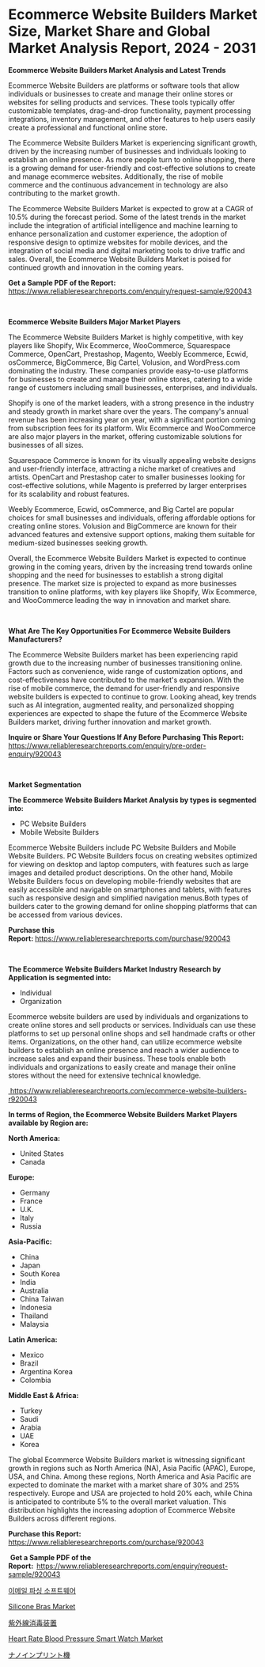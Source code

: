 <p><h1>Ecommerce Website Builders Market Size, Market Share and Global Market Analysis Report, 2024 - 2031</h1></p><p><strong>Ecommerce Website Builders Market Analysis and Latest Trends</strong></p>
<p><p>Ecommerce Website Builders are platforms or software tools that allow individuals or businesses to create and manage their online stores or websites for selling products and services. These tools typically offer customizable templates, drag-and-drop functionality, payment processing integrations, inventory management, and other features to help users easily create a professional and functional online store.</p><p>The Ecommerce Website Builders Market is experiencing significant growth, driven by the increasing number of businesses and individuals looking to establish an online presence. As more people turn to online shopping, there is a growing demand for user-friendly and cost-effective solutions to create and manage ecommerce websites. Additionally, the rise of mobile commerce and the continuous advancement in technology are also contributing to the market growth.</p><p>The Ecommerce Website Builders Market is expected to grow at a CAGR of 10.5% during the forecast period. Some of the latest trends in the market include the integration of artificial intelligence and machine learning to enhance personalization and customer experience, the adoption of responsive design to optimize websites for mobile devices, and the integration of social media and digital marketing tools to drive traffic and sales. Overall, the Ecommerce Website Builders Market is poised for continued growth and innovation in the coming years.</p></p>
<p><strong>Get a Sample PDF of the Report:&nbsp;</strong> <a href="https://www.reliableresearchreports.com/enquiry/request-sample/920043">https://www.reliableresearchreports.com/enquiry/request-sample/920043</a></p>
<p>&nbsp;</p>
<p><strong>Ecommerce Website Builders Major Market Players</strong></p>
<p><p>The Ecommerce Website Builders Market is highly competitive, with key players like Shopify, Wix Ecommerce, WooCommerce, Squarespace Commerce, OpenCart, Prestashop, Magento, Weebly Ecommerce, Ecwid, osCommerce, BigCommerce, Big Cartel, Volusion, and WordPress.com dominating the industry. These companies provide easy-to-use platforms for businesses to create and manage their online stores, catering to a wide range of customers including small businesses, enterprises, and individuals.</p><p>Shopify is one of the market leaders, with a strong presence in the industry and steady growth in market share over the years. The company's annual revenue has been increasing year on year, with a significant portion coming from subscription fees for its platform. Wix Ecommerce and WooCommerce are also major players in the market, offering customizable solutions for businesses of all sizes.</p><p>Squarespace Commerce is known for its visually appealing website designs and user-friendly interface, attracting a niche market of creatives and artists. OpenCart and Prestashop cater to smaller businesses looking for cost-effective solutions, while Magento is preferred by larger enterprises for its scalability and robust features.</p><p>Weebly Ecommerce, Ecwid, osCommerce, and Big Cartel are popular choices for small businesses and individuals, offering affordable options for creating online stores. Volusion and BigCommerce are known for their advanced features and extensive support options, making them suitable for medium-sized businesses seeking growth.</p><p>Overall, the Ecommerce Website Builders Market is expected to continue growing in the coming years, driven by the increasing trend towards online shopping and the need for businesses to establish a strong digital presence. The market size is projected to expand as more businesses transition to online platforms, with key players like Shopify, Wix Ecommerce, and WooCommerce leading the way in innovation and market share.</p></p>
<p>&nbsp;</p>
<p><strong>What Are The Key Opportunities For Ecommerce Website Builders Manufacturers?</strong></p>
<p><p>The Ecommerce Website Builders market has been experiencing rapid growth due to the increasing number of businesses transitioning online. Factors such as convenience, wide range of customization options, and cost-effectiveness have contributed to the market's expansion. With the rise of mobile commerce, the demand for user-friendly and responsive website builders is expected to continue to grow. Looking ahead, key trends such as AI integration, augmented reality, and personalized shopping experiences are expected to shape the future of the Ecommerce Website Builders market, driving further innovation and market growth.</p></p>
<p><strong>Inquire or Share Your Questions If Any Before Purchasing This Report:</strong> <a href="https://www.reliableresearchreports.com/enquiry/pre-order-enquiry/920043">https://www.reliableresearchreports.com/enquiry/pre-order-enquiry/920043</a></p>
<p>&nbsp;</p>
<p><strong>Market Segmentation</strong></p>
<p><strong>The Ecommerce Website Builders Market Analysis by types is segmented into:</strong></p>
<p><ul><li>PC Website Builders</li><li>Mobile Website Builders</li></ul></p>
<p><p>Ecommerce Website Builders include PC Website Builders and Mobile Website Builders. PC Website Builders focus on creating websites optimized for viewing on desktop and laptop computers, with features such as large images and detailed product descriptions. On the other hand, Mobile Website Builders focus on developing mobile-friendly websites that are easily accessible and navigable on smartphones and tablets, with features such as responsive design and simplified navigation menus.Both types of builders cater to the growing demand for online shopping platforms that can be accessed from various devices.</p></p>
<p><strong>Purchase this Report:&nbsp;</strong><a href="https://www.reliableresearchreports.com/purchase/920043">https://www.reliableresearchreports.com/purchase/920043</a></p>
<p>&nbsp;</p>
<p><strong>The Ecommerce Website Builders Market Industry Research by Application is segmented into:</strong></p>
<p><ul><li>Individual</li><li>Organization</li></ul></p>
<p><p>Ecommerce website builders are used by individuals and organizations to create online stores and sell products or services. Individuals can use these platforms to set up personal online shops and sell handmade crafts or other items. Organizations, on the other hand, can utilize ecommerce website builders to establish an online presence and reach a wider audience to increase sales and expand their business. These tools enable both individuals and organizations to easily create and manage their online stores without the need for extensive technical knowledge.</p></p>
<p><a href="https://www.reliableresearchreports.com/ecommerce-website-builders-r920043">&nbsp;https://www.reliableresearchreports.com/ecommerce-website-builders-r920043</a></p>
<p><strong>In terms of Region, the Ecommerce Website Builders Market Players available by Region are:</strong></p>
<p>
    <p> <strong> North America: </strong>
        <ul>
            <li>United States</li>
            <li>Canada</li>
        </ul>
        </p> 
    <p> <strong> Europe: </strong>
        <ul>
            <li>Germany</li>
            <li>France</li>
            <li>U.K.</li>
            <li>Italy</li>
            <li>Russia</li>
        </ul>
        </p> 
    <p> <strong> Asia-Pacific: </strong>
        <ul>
            <li>China</li>
            <li>Japan</li>
            <li>South Korea</li>
            <li>India</li>
            <li>Australia</li>
            <li>China Taiwan</li>
            <li>Indonesia</li>
            <li>Thailand</li>
            <li>Malaysia</li>
        </ul>
        </p> 
    <p> <strong> Latin America: </strong>
        <ul>
            <li>Mexico</li>
            <li>Brazil</li>
            <li>Argentina Korea</li>
            <li>Colombia</li>
        </ul>
        </p> 
    <p> <strong> Middle East & Africa: </strong>
        <ul>
            <li>Turkey</li>
            <li>Saudi</li>
            <li>Arabia</li>
            <li>UAE</li>
            <li>Korea</li>
        </ul>
    </p>
    </p>
<p><p>The global Ecommerce Website Builders market is witnessing significant growth in regions such as North America (NA), Asia Pacific (APAC), Europe, USA, and China. Among these regions, North America and Asia Pacific are expected to dominate the market with a market share of 30% and 25% respectively. Europe and USA are projected to hold 20% each, while China is anticipated to contribute 5% to the overall market valuation. This distribution highlights the increasing adoption of Ecommerce Website Builders across different regions.</p></p>
<p><strong>Purchase this Report: </strong><a href="https://www.reliableresearchreports.com/purchase/920043">https://www.reliableresearchreports.com/purchase/920043</a></p>
<p>&nbsp;<strong>Get a Sample PDF of the Report:&nbsp;&nbsp;</strong><a href="https://www.reliableresearchreports.com/enquiry/request-sample/920043">https://www.reliableresearchreports.com/enquiry/request-sample/920043</a></p>
<p><strong></strong></p>
<p><p><a href="https://medium.com/@josefarice/%EC%9D%B4%EB%A9%94%EC%9D%BC-%EA%B5%AC%EB%AC%B8-%EB%B6%84%EC%84%9D-%EC%86%8C%ED%94%84%ED%8A%B8%EC%9B%A8%EC%96%B4-%EC%8B%9C%EC%9E%A5-%EA%B7%9C%EB%AA%A8-%EC%8B%9C%EC%9E%A5-%EC%A0%84%EB%A7%9D-%EB%B0%8F-%EC%8B%9C%EC%9E%A5-%EC%98%88%EC%B8%A1-2024-2031-a8e5106a17ca">이메일 파싱 소프트웨어</a></p><p><a href="https://www.linkedin.com/pulse/silicone-bras-market-analysis-sze-forecasted-period-oiyne?trackingId=rAQqzNNIHHr2Ow37w7OueA%3D%3D">Silicone Bras Market</a></p><p><a href="https://medium.com/@byroalenzuela76845/%E7%B4%AB%E5%A4%96%E7%B7%9A%E6%AE%BA%E8%8F%8C%E8%A3%85%E7%BD%AE%E5%B8%82%E5%A0%B4-%E5%B8%82%E5%A0%B4%E3%82%B7%E3%82%A7%E3%82%A2-%E5%B8%82%E5%A0%B4%E5%8B%95%E5%90%91-%E3%81%8A%E3%82%88%E3%81%B3%E5%B0%86%E6%9D%A5%E3%81%AE%E6%88%90%E9%95%B7%E3%81%AE%E6%8E%A2%E7%B4%A2-5f5625927ee6">紫外線消毒装置</a></p><p><a href="https://www.linkedin.com/pulse/heart-rate-blood-pressure-smart-watch-market-analysis-ydzje?trackingId=iV8nQZ%2FlbgF8iEC7kEcwug%3D%3D">Heart Rate Blood Pressure Smart Watch Market</a></p><p><a href="https://medium.com/@oliveyew35/%E3%83%8A%E3%83%8E%E3%82%A4%E3%83%B3%E3%83%97%E3%83%AA%E3%83%B3%E3%83%88%E3%83%9E%E3%82%B7%E3%83%B3%E3%81%AE%E5%B8%82%E5%A0%B4%E3%83%AC%E3%83%9D%E3%83%BC%E3%83%88%E3%81%AF-%E3%81%93%E3%81%AE%E5%B8%82%E5%A0%B4%E3%81%AE%E6%9C%80%E6%96%B0%E3%81%AE%E3%83%88%E3%83%AC%E3%83%B3%E3%83%89%E3%81%A8%E6%88%90%E9%95%B7%E3%81%AE%E6%A9%9F%E4%BC%9A%E3%82%92%E6%98%8E%E3%82%89%E3%81%8B%E3%81%AB%E3%81%97%E3%81%A6%E3%81%84%E3%81%BE%E3%81%99-3d6517c5206d">ナノインプリント機</a></p></p>